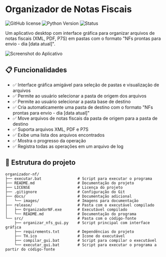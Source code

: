 # Organizador de Notas Fiscais

![GitHub license](https://img.shields.io/github/license/thucosta/organizador-nf)
![Python Version](https://img.shields.io/badge/python-3.8%2B-blue)
![Status](https://img.shields.io/badge/status-produção-green)

Um aplicativo desktop com interface gráfica para organizar arquivos de notas fiscais (XML, PDF, P7S) em pastas com o formato "NFs prontas para envio - dia [data atual]".

![Screenshot do Aplicativo](docs/images/screenshot.png)

## 📋 Funcionalidades

- ✅ Interface gráfica amigável para seleção de pastas e visualização de arquivos
- ✅ Permite ao usuário selecionar a pasta de origem dos arquivos
- ✅ Permite ao usuário selecionar a pasta base de destino
- ✅ Cria automaticamente uma pasta de destino com o formato "NFs prontas para envio - dia [data atual]"
- ✅ Move arquivos de notas fiscais da pasta de origem para a pasta de destino
- ✅ Suporta arquivos XML, PDF e P7S
- ✅ Exibe uma lista dos arquivos encontrados
- ✅ Mostra o progresso da operação
- ✅ Registra todas as operações em um arquivo de log

## 📁 Estrutura do projeto

```
organizador-nf/
├── executar.bat                # Script para executar o programa
├── README.md                   # Documentação do projeto
├── LICENSE                     # Licença do projeto
├── .gitignore                  # Configuração do Git
├── docs/                       # Documentação adicional
│   └── images/                 # Imagens para documentação
├── release/                    # Pasta com o executável compilado
│   ├── OrganizadorNF.exe       # Executável compilado
│   └── README.md               # Documentação do programa
└── src/                        # Pasta com o código-fonte
    ├── organizar_nfs_gui.py    # Script principal com interface gráfica
    ├── requirements.txt        # Dependências do projeto
    ├── TH.ico                  # Ícone do executável
    ├── compilar_gui.bat        # Script para compilar o executável
    └── executar_gui.bat        # Script para executar o programa a partir do código-fonte
